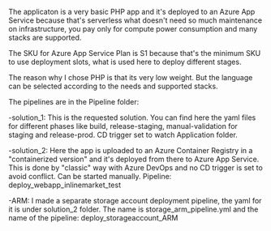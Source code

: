 The applicaton is a very basic PHP app and it's deployed to an Azure App Service because that's serverless what doesn't need so much maintenance on infrastructure,
you pay only for compute power consumption and many stacks are supported.

The SKU for Azure App Service Plan is S1 because that's the minimum SKU to use deployment slots, what is used here to deploy different stages.

The reason why I chose PHP is that its very low weight. But the language can be selected according to the needs and supported stacks. 

The pipelines are in the Pipeline folder:

-solution_1: 
This is the requested solution. You can find here the yaml files for different phases like build, release-staging, manual-validation for staging and release-prod.
CD trigger set to watch Application folder.

-solution_2: 
Here the app is uploaded to an Azure Container Registry in a "containerized version" and it's deployed from there to Azure App Service. 
This is done by "classic" way with Azure DevOps and no CD trigger is set to avoid conflict. Can be started manually. Pipeline: deploy_webapp_inlinemarket_test

-ARM: I made a separate storage account deployment pipeline, the yaml for it is under solution_2 folder. The name is storage_arm_pipeline.yml and
the name of the pipeline: deploy_storageaccount_ARM 


